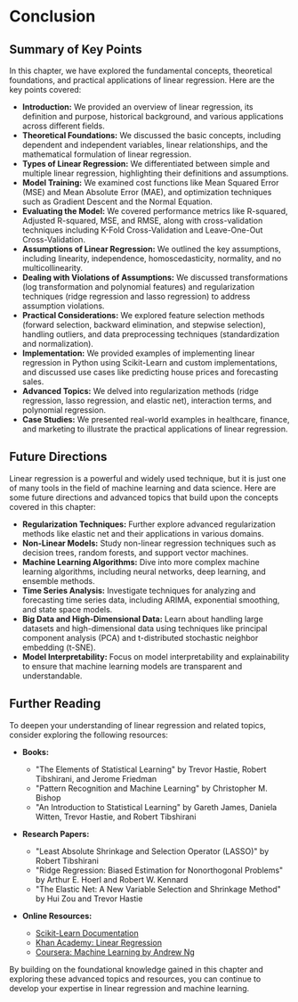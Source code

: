 # Conclusion

## Summary of Key Points

In this chapter, we have explored the fundamental concepts, theoretical foundations, and practical applications of linear regression. Here are the key points covered:

- **Introduction:** We provided an overview of linear regression, its definition and purpose, historical background, and various applications across different fields.
- **Theoretical Foundations:** We discussed the basic concepts, including dependent and independent variables, linear relationships, and the mathematical formulation of linear regression.
- **Types of Linear Regression:** We differentiated between simple and multiple linear regression, highlighting their definitions and assumptions.
- **Model Training:** We examined cost functions like Mean Squared Error (MSE) and Mean Absolute Error (MAE), and optimization techniques such as Gradient Descent and the Normal Equation.
- **Evaluating the Model:** We covered performance metrics like R-squared, Adjusted R-squared, MSE, and RMSE, along with cross-validation techniques including K-Fold Cross-Validation and Leave-One-Out Cross-Validation.
- **Assumptions of Linear Regression:** We outlined the key assumptions, including linearity, independence, homoscedasticity, normality, and no multicollinearity.
- **Dealing with Violations of Assumptions:** We discussed transformations (log transformation and polynomial features) and regularization techniques (ridge regression and lasso regression) to address assumption violations.
- **Practical Considerations:** We explored feature selection methods (forward selection, backward elimination, and stepwise selection), handling outliers, and data preprocessing techniques (standardization and normalization).
- **Implementation:** We provided examples of implementing linear regression in Python using Scikit-Learn and custom implementations, and discussed use cases like predicting house prices and forecasting sales.
- **Advanced Topics:** We delved into regularization methods (ridge regression, lasso regression, and elastic net), interaction terms, and polynomial regression.
- **Case Studies:** We presented real-world examples in healthcare, finance, and marketing to illustrate the practical applications of linear regression.

## Future Directions

Linear regression is a powerful and widely used technique, but it is just one of many tools in the field of machine learning and data science. Here are some future directions and advanced topics that build upon the concepts covered in this chapter:

- **Regularization Techniques:** Further explore advanced regularization methods like elastic net and their applications in various domains.
- **Non-Linear Models:** Study non-linear regression techniques such as decision trees, random forests, and support vector machines.
- **Machine Learning Algorithms:** Dive into more complex machine learning algorithms, including neural networks, deep learning, and ensemble methods.
- **Time Series Analysis:** Investigate techniques for analyzing and forecasting time series data, including ARIMA, exponential smoothing, and state space models.
- **Big Data and High-Dimensional Data:** Learn about handling large datasets and high-dimensional data using techniques like principal component analysis (PCA) and t-distributed stochastic neighbor embedding (t-SNE).
- **Model Interpretability:** Focus on model interpretability and explainability to ensure that machine learning models are transparent and understandable.

## Further Reading

To deepen your understanding of linear regression and related topics, consider exploring the following resources:

- **Books:**
  - "The Elements of Statistical Learning" by Trevor Hastie, Robert Tibshirani, and Jerome Friedman
  - "Pattern Recognition and Machine Learning" by Christopher M. Bishop
  - "An Introduction to Statistical Learning" by Gareth James, Daniela Witten, Trevor Hastie, and Robert Tibshirani

- **Research Papers:**
  - "Least Absolute Shrinkage and Selection Operator (LASSO)" by Robert Tibshirani
  - "Ridge Regression: Biased Estimation for Nonorthogonal Problems" by Arthur E. Hoerl and Robert W. Kennard
  - "The Elastic Net: A New Variable Selection and Shrinkage Method" by Hui Zou and Trevor Hastie

- **Online Resources:**
  - [Scikit-Learn Documentation](https://scikit-learn.org/stable/documentation.html)
  - [Khan Academy: Linear Regression](https://www.khanacademy.org/math/statistics-probability/describing-relationships-quantitative-data)
  - [Coursera: Machine Learning by Andrew Ng](https://www.coursera.org/learn/machine-learning)

By building on the foundational knowledge gained in this chapter and exploring these advanced topics and resources, you can continue to develop your expertise in linear regression and machine learning.
